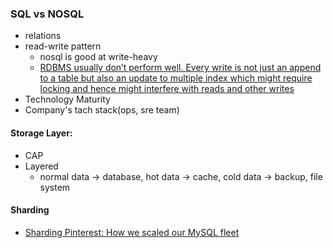 

### SQL vs NOSQL
- relations
- read-write pattern
  - nosql is good at write-heavy
  - [RDBMS usually don’t perform well. Every write is not just an append to a table but also an update to multiple index which might require locking and hence might interfere with reads and other writes](https://www.interviewbit.com/problems/design-messenger)
- Technology Maturity
- Company's tach stack(ops, sre team)

#### Storage Layer:
- CAP
- Layered
  * normal data -> database, hot data -> cache, cold data -> backup, file system

#### Sharding
- [Sharding Pinterest: How we scaled our MySQL fleet](https://medium.com/@Pinterest_Engineering/sharding-pinterest-how-we-scaled-our-mysql-fleet-3f341e96ca6f)


